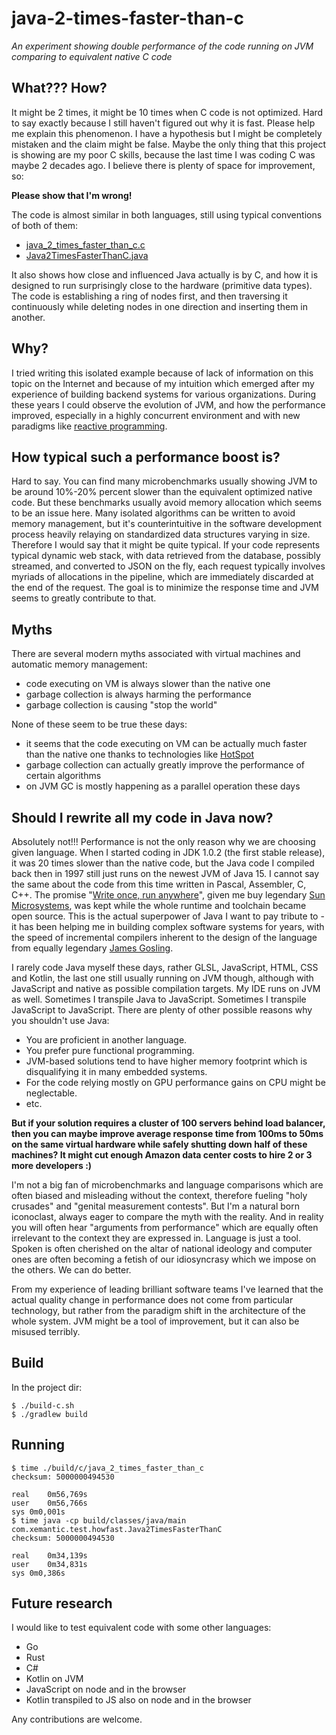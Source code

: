 # java-2-times-faster-than-c
_An experiment showing double performance of the code running on JVM comparing to equivalent native C code_


## What??? How?

It might be 2 times, it might be 10 times when C code is not optimized.
Hard to say exactly because I still haven't figured out why it is fast.
Please help me explain this phenomenon. I have a hypothesis but
I might be completely mistaken and the claim might be false.
Maybe the only thing that this project is showing are
my poor C skills, because the last time I was coding C was maybe 2 decades ago.
I believe there is plenty of space for improvement, so:

**Please show that I'm wrong!**

The code is almost similar in both languages, still
using typical conventions of both of them:

 * [java_2_times_faster_than_c.c](src/main/c/java_2_times_faster_than_c.c)
 * [Java2TimesFasterThanC.java](src/main/java/com/xemantic/test/howfast/Java2TimesFasterThanC.java)

It also shows how close and influenced Java actually is by C, and how it is designed to
run surprisingly close to the hardware (primitive data types).
The code is establishing a ring of nodes first, and then traversing it continuously while
deleting nodes in one direction and inserting them in another.


## Why?

I tried writing this isolated example because of lack of information on this topic 
on the Internet and because of my intuition which emerged after my experience of
building backend systems for various organizations. During these years I could observe
the evolution of JVM, and how the performance improved, especially in a highly
concurrent environment and with new paradigms like
[reactive programming](https://en.wikipedia.org/wiki/Reactive_programming).


## How typical such a performance boost is?

Hard to say. You can find many microbenchmarks usually showing JVM to be around 10%-20% percent
slower than the equivalent optimized native code. But these benchmarks usually avoid memory
allocation which seems to be an issue here. Many isolated algorithms can be written to avoid
memory management, but it's counterintuitive in the software development process heavily
relaying on standardized data structures varying in size. Therefore I would say that it might be
quite typical.
If your code represents typical dynamic web stack, with data retrieved from the database, possibly
streamed, and converted to JSON on the fly, each request typically involves myriads of allocations
in the pipeline, which are immediately discarded at the end of the request. The goal is to
minimize the response time and JVM seems to greatly contribute to that.


## Myths

There are several modern myths associated with virtual machines and automatic memory management:

 * code executing on VM is always slower than the native one
 * garbage collection is always harming the performance
 * garbage collection is causing "stop the world"

None of these seem to be true these days:

 * it seems that the code executing on VM can be actually much faster than the native one thanks to
   technologies like [HotSpot](https://en.wikipedia.org/wiki/HotSpot_(virtual_machine))
 * garbage collection can actually greatly improve the performance of certain algorithms
 * on JVM GC is mostly happening as a parallel operation these days


## Should I rewrite all my code in Java now?

Absolutely not!!! Performance is not the only reason why we are choosing given language.
When I started coding in JDK 1.0.2 (the first stable release), it was 20 times slower than
the native code, but the Java
code I compiled back then in 1997 still just runs on the newest JVM of
Java 15. I cannot say the same about the code from this time written in Pascal,
Assembler, C, C++. The promise
"[Write once, run anywhere](https://en.wikipedia.org/wiki/Write_once,_run_anywhere)", given me buy
legendary [Sun Microsystems](https://en.wikipedia.org/wiki/Sun_Microsystems),
was kept while the whole runtime and toolchain became open source. This is the actual
superpower of Java I want to pay tribute to - it has been helping me in building
complex software systems for years, with the speed of incremental compilers inherent to the
design of the language from equally legendary
[James Gosling](https://en.wikipedia.org/wiki/James_Gosling).

I rarely code Java myself these days, rather GLSL, JavaScript, HTML, CSS and Kotlin, the last one
still usually running on JVM though, although with JavaScript and native as possible compilation
targets. My IDE runs on JVM as well. Sometimes I transpile Java to JavaScript. Sometimes
I transpile JavaScript to JavaScript. There are plenty of other possible reasons why you
shouldn't use Java:

 * You are proficient in another language.
 * You prefer pure functional programming.
 * JVM-based solutions tend to have higher memory footprint which is disqualifying it in many
   embedded systems.
 * For the code relying mostly on GPU performance gains on CPU might be neglectable.
 * etc.

**But if your solution requires a cluster of 100 servers behind load balancer, then you can maybe
improve average response time from 100ms to 50ms on the same virtual hardware while safely shutting
down half of these machines? It might cut enough Amazon data center costs to hire
2 or 3 more developers :)**

I'm not a big fan of microbenchmarks and language comparisons which are often biased and
misleading without the context, therefore fueling "holy crusades" and
"genital measurement contests".
But I'm a natural born iconoclast, always eager to compare the myth with the reality. And 
in reality you will often hear "arguments from performance" which are equally often
irrelevant to the context they are expressed in. Language is just a tool. Spoken is often
cherished on the altar of national ideology and computer ones are often becoming a fetish
of our idiosyncrasy which we impose on the others. We can do better.

From my experience of leading brilliant software teams I've learned that the actual quality
change in performance does not come from particular technology, but rather from the paradigm
shift in the architecture of the whole system. JVM might be a tool of improvement, but it can
also be misused terribly.


## Build

In the project dir:

```console
$ ./build-c.sh
$ ./gradlew build
```

## Running

```console
$ time ./build/c/java_2_times_faster_than_c 
checksum: 5000000494530

real	0m56,769s
user	0m56,766s
sys	0m0,001s
$ time java -cp build/classes/java/main com.xemantic.test.howfast.Java2TimesFasterThanC 
checksum: 5000000494530

real	0m34,139s
user	0m34,831s
sys	0m0,386s
```


## Future research

I would like to test equivalent code with some other languages:

 * Go
 * Rust
 * C#
 * Kotlin on JVM  
 * JavaScript on node and in the browser
 * Kotlin transpiled to JS also on node and in the browser

Any contributions are welcome.
